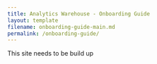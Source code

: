 ```yaml
---
title: Analytics Warehouse - Onboarding Guide
layout: template
filename: onboarding-guide-main.md
permalink: /onboarding-guide/
--- 
```

This site needs to be build up